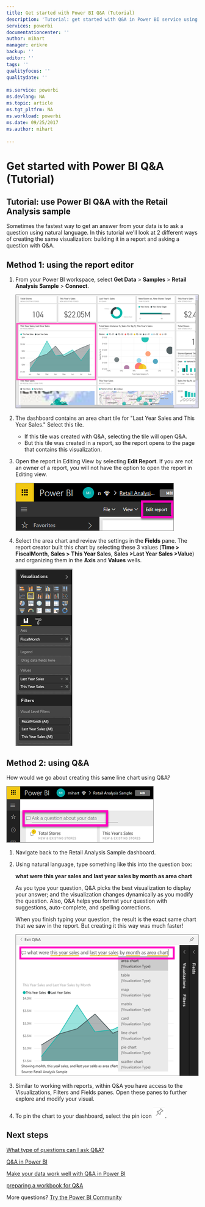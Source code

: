```yaml
---
title: Get started with Power BI Q&A (Tutorial)
description: 'Tutorial: get started with Q&A in Power BI service using the Retail Analysis sample'
services: powerbi
documentationcenter: ''
author: mihart
manager: erikre
backup: ''
editor: ''
tags: ''
qualityfocus: ''
qualitydate: ''

ms.service: powerbi
ms.devlang: NA
ms.topic: article
ms.tgt_pltfrm: NA
ms.workload: powerbi
ms.date: 09/25/2017
ms.author: mihart

---
```

# Get started with Power BI Q&A (Tutorial)
## Tutorial: use Power BI Q&A with the Retail Analysis sample
Sometimes the fastest way to get an answer from your data is to ask a question using natural language.  In this tutorial we'll look at 2 different ways of creating the same visualization: building it in a report and asking a question with Q&A.  

## Method 1: using the report editor
1. From your Power BI workspace, select **Get Data** \> **Samples** \> **Retail Analysis Sample** > **Connect**.
   
    ![](media/power-bi-visualization-introduction-to-q-and-a/power-bi-dashboard.png)
2. The dashboard contains an area chart tile for "Last Year Sales and This Year Sales."  Select this tile. 
   
   * If this tile was created with Q&A, selecting the tile will open Q&A. 
   * But this tile was created in a report, so the report opens to the page that contains this visualization.
3. Open the report in Editing View by selecting **Edit Report**.  If you are not an owner of a report, you will not have the option to open the report in Editing view.
   
    ![](media/power-bi-visualization-introduction-to-q-and-a/power-bi-edit-report.png)
4. Select the area chart and review the settings in the **Fields** pane.  The report creator built this chart by selecting these 3 values (**Time > FiscalMonth**, **Sales > This Year Sales**, **Sales >Last Year Sales >Value**) and organizing them in the **Axis** and **Values** wells.
   
    ![](media/power-bi-visualization-introduction-to-q-and-a/gnatutorial_3-new.png)

## Method 2: using Q&A
How would we go about creating this same line chart using Q&A?

![](media/power-bi-visualization-introduction-to-q-and-a/power-bi-qna.png)

1. Navigate back to the Retail Analysis Sample dashboard.
2. Using natural language, type something like this into the question box:
   
   **what were this year sales and last year sales by month as area chart**
   
   As you type your question, Q&A picks the best visualization to display your answer; and the visualization changes dynamically as you modify the question. Also, Q&A helps you format your question with suggestions, auto-complete, and spelling corrections.
   
   When you finish typing your question, the result is the exact same chart that we saw in the report.  But creating it this way was much faster!
   
   ![](media/power-bi-visualization-introduction-to-q-and-a/powerbi-qna-areachart.png)
3. Similar to working with reports, within Q&A you have access to the Visualizations, Filters and Fields panes.  Open these panes to further explore and modify your visual.
4. To pin the chart to your dashboard, select the pin icon ![](media/power-bi-visualization-introduction-to-q-and-a/pinnooutline.png).

## Next steps
[What type of questions can I ask Q&A?](powerbi-service-q-and-a.md)

[Q&A in Power BI](powerbi-service-q-and-a.md)

[Make your data work well with Q&A in Power BI](service-prepare-data-for-q-and-a.md)

[preparing a workbook for Q&A](service-prepare-data-for-q-and-a.md)

More questions? [Try the Power BI Community](http://community.powerbi.com/)

